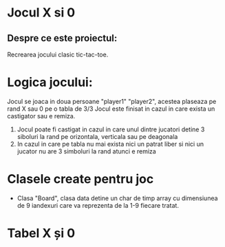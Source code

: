# Jocul X si 0
## Despre ce este proiectul:
Recrearea jocului clasic tic-tac-toe.
# Logica jocului:
Jocul se joaca in doua persoane "player1" "player2", acestea plaseaza pe rand X sau 0 pe o tabla de 3/3
Jocul este finisat in cazul in care exista un castigator sau e remiza.
1. Jocul poate fi castigat in cazul in care unul dintre jucatori detine 3 siboluri la rand pe orizontala, verticala sau pe deagonala
2. In cazul in care pe tabla nu mai exista nici un patrat liber si nici un jucator nu are 3 simboluri la rand atunci e remiza
# Clasele create pentru joc
* Clasa "Board", clasa data detine un char de timp array cu dimensiunea de 9 iandexuri care va reprezenta de la 1-9 fiecare tratat.
# Tabel X și 0

